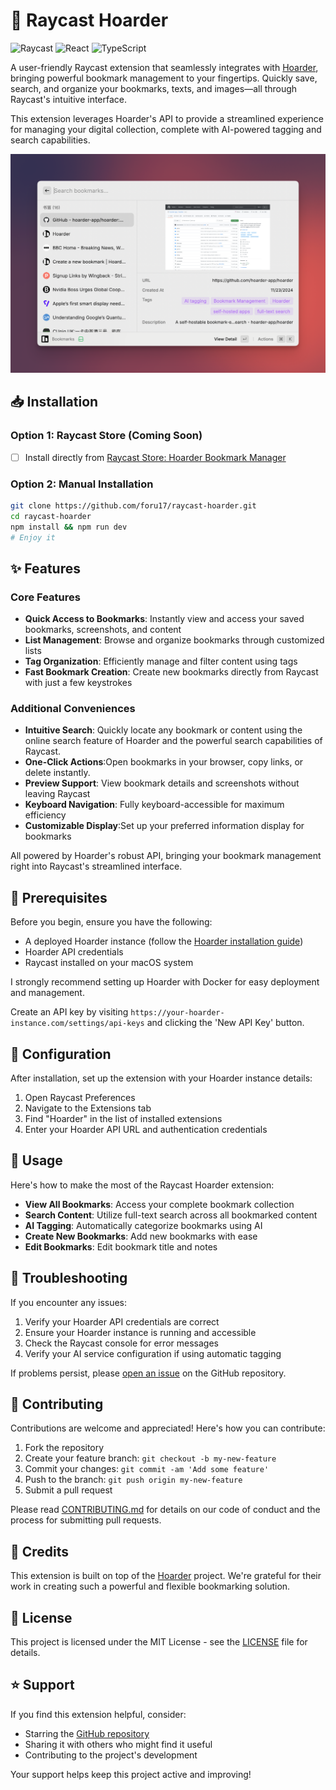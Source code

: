 # 🚀 Raycast Hoarder

![Raycast](https://shields.io/badge/Raycast-black?logo=raycast&style=style=fla)
![React](https://shields.io/badge/react-black?logo=react&style=style=fla)
![TypeScript](https://shields.io/badge/typescript-black?logo=typescript&style=style=fla)

A user-friendly Raycast extension that seamlessly integrates with [Hoarder](https://github.com/hoarder-app/hoarder), bringing powerful bookmark management to your fingertips. Quickly save, search, and organize your bookmarks, texts, and images—all through Raycast's intuitive interface.

This extension leverages Hoarder's API to provide a streamlined experience for managing your digital collection, complete with AI-powered tagging and search capabilities.

![Raycast Hoarder Intro](./docs/images/raycast-hoarder-intro.png)

## 📥 Installation

### Option 1: Raycast Store (Coming Soon)

- [ ] Install directly from [Raycast Store: Hoarder Bookmark Manager](https://zuoluo.tv/raycast-hoarder)

### Option 2: Manual Installation

```bash
git clone https://github.com/foru17/raycast-hoarder.git
cd raycast-hoarder
npm install && npm run dev
# Enjoy it
```

## ✨ Features

### Core Features

- **Quick Access to Bookmarks**: Instantly view and access your saved bookmarks, screenshots, and content
- **List Management**: Browse and organize bookmarks through customized lists
- **Tag Organization**: Efficiently manage and filter content using tags
- **Fast Bookmark Creation**: Create new bookmarks directly from Raycast with just a few keystrokes

### Additional Conveniences

- **Intuitive Search**: Quickly locate any bookmark or content using the online search feature of Hoarder and the powerful search capabilities of Raycast.
- **One-Click Actions**:Open bookmarks in your browser, copy links, or delete instantly.
- **Preview Support**: View bookmark details and screenshots without leaving Raycast
- **Keyboard Navigation**: Fully keyboard-accessible for maximum efficiency
- **Customizable Display**:Set up your preferred information display for bookmarks

All powered by Hoarder's robust API, bringing your bookmark management right into Raycast's streamlined interface.

## 📑 Prerequisites

Before you begin, ensure you have the following:

- A deployed Hoarder instance (follow the [Hoarder installation guide](https://github.com/hoarder-app/hoarder?tab=readme-ov-file#installation))
- Hoarder API credentials
- Raycast installed on your macOS system

I strongly recommend setting up Hoarder with Docker for easy deployment and management.

Create an API key by visiting `https://your-hoarder-instance.com/settings/api-keys` and clicking the 'New API Key' button.

## 🚦 Configuration

After installation, set up the extension with your Hoarder instance details:

1. Open Raycast Preferences
2. Navigate to the Extensions tab
3. Find "Hoarder" in the list of installed extensions
4. Enter your Hoarder API URL and authentication credentials

## 🎯 Usage

Here's how to make the most of the Raycast Hoarder extension:

- **View All Bookmarks**: Access your complete bookmark collection
- **Search Content**: Utilize full-text search across all bookmarked content
- **AI Tagging**: Automatically categorize bookmarks using AI
- **Create New Bookmarks**: Add new bookmarks with ease
- **Edit Bookmarks**: Edit bookmark title and notes

## 🔧 Troubleshooting

If you encounter any issues:

1. Verify your Hoarder API credentials are correct
2. Ensure your Hoarder instance is running and accessible
3. Check the Raycast console for error messages
4. Verify your AI service configuration if using automatic tagging

If problems persist, please [open an issue](https://github.com/foru17/raycast-hoarder/issues) on the GitHub repository.

## 👥 Contributing

Contributions are welcome and appreciated! Here's how you can contribute:

1. Fork the repository
2. Create your feature branch: `git checkout -b my-new-feature`
3. Commit your changes: `git commit -am 'Add some feature'`
4. Push to the branch: `git push origin my-new-feature`
5. Submit a pull request

Please read [CONTRIBUTING.md](CONTRIBUTING.md) for details on our code of conduct and the process for submitting pull requests.

## 🙏 Credits

This extension is built on top of the [Hoarder](https://github.com/hoarder-app/hoarder) project. We're grateful for their work in creating such a powerful and flexible bookmarking solution.

## 📄 License

This project is licensed under the MIT License - see the [LICENSE](LICENSE) file for details.

## ⭐ Support

If you find this extension helpful, consider:

- Starring the [GitHub repository](https://github.com/foru17/raycast-hoarder)
- Sharing it with others who might find it useful
- Contributing to the project's development

Your support helps keep this project active and improving!
